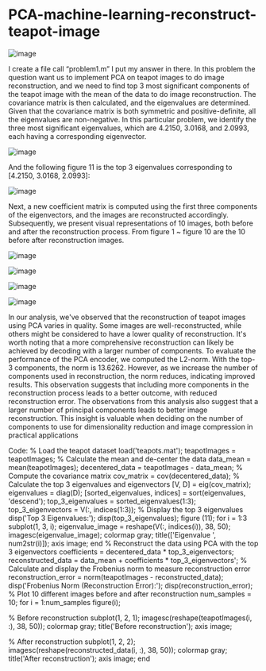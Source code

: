 # PCA-machine-learning-reconstruct-teapot-image

![image](https://github.com/wayne540500/PCA-machine-learning-reconstruct-teapot-image/assets/69573286/f60b31ec-d3a3-42fc-bdfa-9a630d82a678)

I create a file call “problem1.m” I put my answer in there.
In this problem the question want us to implement PCA on teapot images to do 
image reconstruction, and we need to find top 3 most significant components of the
teapot image with the mean of the data to do image reconstruction.
The covariance matrix is then calculated, and the eigenvalues are determined. 
Given that the covariance matrix is both symmetric and positive-definite, all the 
eigenvalues are non-negative.
In this particular problem, we identify the three most significant eigenvalues, which 
are 4.2150, 3.0168, and 2.0993, each having a corresponding eigenvector.

![image](https://github.com/wayne540500/PCA-machine-learning-reconstruct-teapot-image/assets/69573286/cd53817a-9eae-4a7f-88f2-a0868039f5ba)

And the following figure 11 is the top 3 eigenvalues corresponding to [4.2150, 3.0168, 2.0993]:

![image](https://github.com/wayne540500/PCA-machine-learning-reconstruct-teapot-image/assets/69573286/6dbb9f94-b68c-417c-845e-2e4a0453eef9)

Next, a new coefficient matrix is computed using the first three components of the 
eigenvectors, and the images are reconstructed accordingly. Subsequently, we 
present visual representations of 10 images, both before and after the reconstruction 
process. From figure 1 ~ figure 10 are the 10 before after reconstruction images.

![image](https://github.com/wayne540500/PCA-machine-learning-reconstruct-teapot-image/assets/69573286/815df28c-976c-45a4-857b-30765af49e7a)

![image](https://github.com/wayne540500/PCA-machine-learning-reconstruct-teapot-image/assets/69573286/8350da9f-5382-464f-a230-449782de7370)

![image](https://github.com/wayne540500/PCA-machine-learning-reconstruct-teapot-image/assets/69573286/70a8bd93-89bf-4c63-862d-8e8b0a182682)

![image](https://github.com/wayne540500/PCA-machine-learning-reconstruct-teapot-image/assets/69573286/2a7a3eab-a63c-4ff9-8361-47f15035b2d4)

In our analysis, we've observed that the reconstruction of teapot images using PCA 
varies in quality. Some images are well-reconstructed, while others might be 
considered to have a lower quality of reconstruction. It's worth noting that a more 
comprehensive reconstruction can likely be achieved by decoding with a larger 
number of components.
To evaluate the performance of the PCA encoder, we computed the L2-norm. With 
the top-3 components, the norm is 13.6262. However, as we increase the number of 
components used in reconstruction, the norm reduces, indicating improved results. 
This observation suggests that including more components in the reconstruction 
process leads to a better outcome, with reduced reconstruction error.
The observations from this analysis also suggest that a larger number of principal 
components leads to better image reconstruction. This insight is valuable when 
deciding on the number of components to use for dimensionality reduction and 
image compression in practical applications


Code:
% Load the teapot dataset
load('teapots.mat');
teapotImages = teapotImages; 
% Calculate the mean and de-center the data
data_mean = mean(teapotImages);
decentered_data = teapotImages - data_mean;
% Compute the covariance matrix
cov_matrix = cov(decentered_data);
% Calculate the top 3 eigenvalues and eigenvectors
[V, D] = eig(cov_matrix);
eigenvalues = diag(D);
[sorted_eigenvalues, indices] = sort(eigenvalues, 'descend');
top_3_eigenvalues = sorted_eigenvalues(1:3);
top_3_eigenvectors = V(:, indices(1:3));
% Display the top 3 eigenvalues
disp('Top 3 Eigenvalues:');
disp(top_3_eigenvalues);
figure (11);
for i = 1:3
 subplot(1, 3, i);
 eigenvalue_image = reshape(V(:, indices(i)), 38, 50);
 imagesc(eigenvalue_image);
 colormap gray;
 title(['Eigenvalue ', num2str(i)]);
 axis image;
end
% Reconstruct the data using PCA with the top 3 eigenvectors
coefficients = decentered_data * top_3_eigenvectors;
reconstructed_data = data_mean + coefficients * top_3_eigenvectors';
% Calculate and display the Frobenius norm to measure reconstruction error
reconstruction_error = norm(teapotImages - reconstructed_data);
disp('Frobenius Norm (Reconstruction Error):');
disp(reconstruction_error);
% Plot 10 different images before and after reconstruction
num_samples = 10;
for i = 1:num_samples
 figure(i);
 
 % Before reconstruction
 subplot(1, 2, 1);
 imagesc(reshape(teapotImages(i, :), 38, 50));
 colormap gray;
 title('Before reconstruction');
 axis image;
 
 % After reconstruction
 subplot(1, 2, 2);
 imagesc(reshape(reconstructed_data(i, :), 38, 50));
 colormap gray;
 title('After reconstruction');
 axis image;
end
